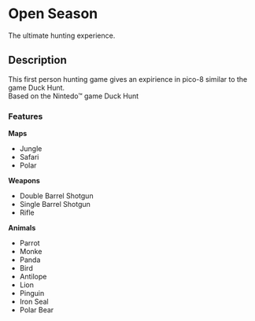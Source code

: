 # Open Season
The ultimate hunting experience.  
  
  
## Description  
This first person hunting game gives an expirience in pico-8 similar to the game Duck Hunt.  
Based on the Nintedo™ game Duck Hunt  
  
### Features
**Maps**    
* Jungle  
* Safari  
* Polar  

**Weapons**
* Double Barrel Shotgun
* Single Barrel Shotgun
* Rifle

**Animals**
* Parrot
* Monke
* Panda
* Bird
* Antilope
* Lion
* Pinguin
* Iron Seal
* Polar Bear

